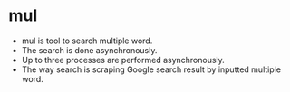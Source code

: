 # mul
- mul is tool to search multiple word.
- The search is done asynchronously. 
- Up to three processes are performed asynchronously.
- The way search is scraping Google search result by inputted multiple word.
